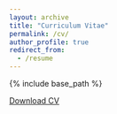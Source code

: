 ```yaml
---
layout: archive
title: "Curriculum Vitae"
permalink: /cv/
author_profile: true
redirect_from:
  - /resume
---
```


{% include base_path %}

[Download CV](http://ainapuig.github.io/files/CV_AinaPuig.pdf)
